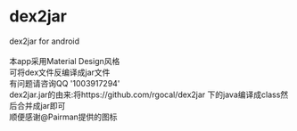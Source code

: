 # dex2jar
dex2jar for android<br>
<br>
本app采用Material Design风格<br>
可将dex文件反编译成jar文件<br>
有问题请咨询QQ '1003917294'<br>
dex2jar.jar的由来:将https://github.com/rgocal/dex2jar 下的java编译成class然后合并成jar即可<br>
顺便感谢@Pairman提供的图标
